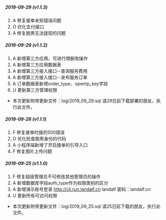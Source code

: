 ##### 2019-09-29 (v1.1.3)
1. A 修复接单未知错误问题
2. O 优化支付接口
3. A 修复跑男无法提现的问题
##### 2019-09-29 (v1.1.2)
1. A 新增第三方应用，可进行增删改操作
2. A 新增第三方应用数据表
3. A 新增第三方接入接口--查询服务费用
4. A 新增第三方接入接口--发布服务订单
5. A 订单数据表新增order_type、opentp_key字段
6. U 更新第三方管理权限
- 本次更新附带更新文件：log/2019_09_29.sql 请29日前下载部署的朋友，执行此文件。
##### 2019-09-26 (v1.1.1)
1. F 修复接单时报的500错误
2. O 优化检查跑男身份的代码
3. A 小程序端新增了开启接单的引导入口
4. F 修复图片上传问题
##### 2019-09-25 (v1.1.0)
1. F 修复超级管理员不可修改其他管理员的操作
2. A 新增数据库字段auth_type作为权限类别的区分
3. A 新增演示账号登录 http://cli.run.landalf.cn landalf  密码：landalf.cn
4. U 更新所有可访问权限
- 本次更新附带更新文件：log/2019_09_25.sql 请25日前下载的朋友，执行此文件。
